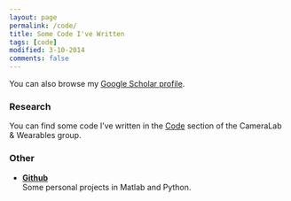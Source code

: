 ```yaml
---
layout: page
permalink: /code/
title: Some Code I've Written
tags: [code]
modified: 3-10-2014
comments: false
---
```



You can also browse my <a href="http://scholar.google.es/citations?user=w7TII3EAAAAJ" target="_blank">Google Scholar profile</a>.

### Research

You can find some code I’ve written in the <a href="https://cameralab.eng.ox.ac.uk/publications.html" target="_blank">Code</a> section of the CameraLab & Wearables group.

### Other

* [**Github**](https://github.com/joaogjorge)<br>
Some personal projects in Matlab and Python.




